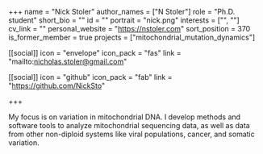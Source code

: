+++
name = "Nick Stoler"
author_names = ["N Stoler"]
role = "Ph.D. student"
short_bio = ""
id = ""
portrait = "nick.png"
interests = ["", ""]
cv_link = ""
personal_website = "https://nstoler.com"
sort_position = 370
is_former_member = true
projects = ["mitochondrial_mutation_dynamics"]

[[social]]
    icon = "envelope"
    icon_pack = "fas"
    link = "mailto:nicholas.stoler@gmail.com"

[[social]]
    icon = "github"
    icon_pack = "fab"
    link = "https://github.com/NickSto"


+++

My focus is on variation in mitochondrial DNA.  I develop methods
and software tools to analyze mitochondrial sequencing data, as
well as data from other non-diploid systems like viral populations,
cancer, and somatic variation.
